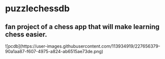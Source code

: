 # puzzlechessdb
<link rel="stylesheet" type="text/css" href="styles.css">
<h2 class="fade-in">fan project of a chess app that will make learning chess easier.</h2>
![pcdb](https://user-images.githubusercontent.com/113934919/227656379-90a1aa87-f607-4975-a824-ab6515ae73de.png)

